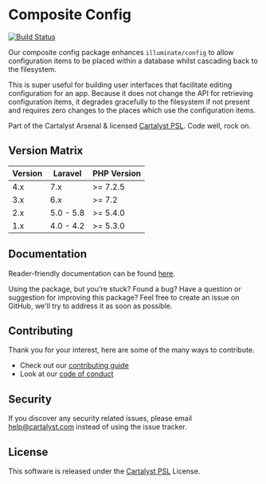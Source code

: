 # Composite Config

[![Build Status][icon-travis]][link-travis]

Our composite config package enhances `illuminate/config` to allow configuration items to be placed within a database whilst cascading back to the filesystem.

This is super useful for building user interfaces that facilitate editing configuration for an app. Because it does not change the API for retrieving configuration items, it degrades gracefully to the filesystem if not present and requires zero changes to the places which use the configuration items.

Part of the Cartalyst Arsenal & licensed [Cartalyst PSL](LICENSE). Code well, rock on.

## Version Matrix

Version | Laravel   | PHP Version
------- | --------- | ------------
4.x     | 7.x       | >= 7.2.5
3.x     | 6.x       | >= 7.2
2.x     | 5.0 - 5.8 | >= 5.4.0
1.x     | 4.0 - 4.2 | >= 5.3.0

## Documentation

Reader-friendly documentation can be found [here][link-docs].

Using the package, but you're stuck? Found a bug? Have a question or suggestion for improving this package? Feel free to create an issue on GitHub, we'll try to address it as soon as possible.

## Contributing

Thank you for your interest, here are some of the many ways to contribute.

- Check out our [contributing guide](/.github/CONTRIBUTING.md)
- Look at our [code of conduct](/.github/CODE_OF_CONDUCT.md)

## Security

If you discover any security related issues, please email help@cartalyst.com instead of using the issue tracker.

## License

This software is released under the [Cartalyst PSL](LICENSE) License.

[link-docs]:   https://cartalyst.com/manual/composite-config
[link-travis]: https://travis-ci.com/cartalyst/composite-config

[icon-travis]: https://travis-ci.com/cartalyst/composite-config.svg?token=LAut3LMbmBFi3T9j45FH&branch=4.x
